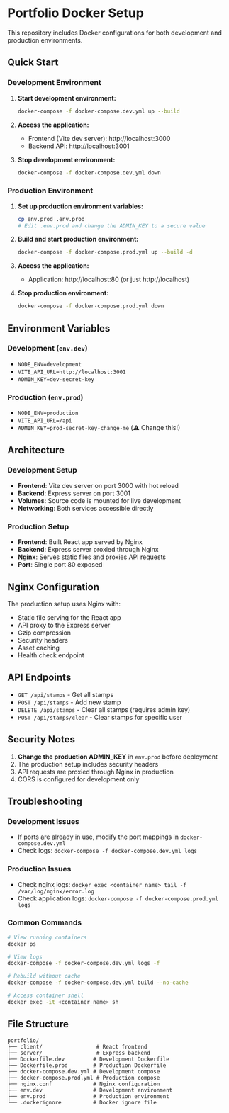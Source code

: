 # Portfolio Docker Setup

This repository includes Docker configurations for both development and production environments.

## Quick Start

### Development Environment

1. **Start development environment:**
   ```bash
   docker-compose -f docker-compose.dev.yml up --build
   ```

2. **Access the application:**
   - Frontend (Vite dev server): http://localhost:3000
   - Backend API: http://localhost:3001

3. **Stop development environment:**
   ```bash
   docker-compose -f docker-compose.dev.yml down
   ```

### Production Environment

1. **Set up production environment variables:**
   ```bash
   cp env.prod .env.prod
   # Edit .env.prod and change the ADMIN_KEY to a secure value
   ```

2. **Build and start production environment:**
   ```bash
   docker-compose -f docker-compose.prod.yml up --build -d
   ```

3. **Access the application:**
   - Application: http://localhost:80 (or just http://localhost)

4. **Stop production environment:**
   ```bash
   docker-compose -f docker-compose.prod.yml down
   ```

## Environment Variables

### Development (`env.dev`)
- `NODE_ENV=development`
- `VITE_API_URL=http://localhost:3001`
- `ADMIN_KEY=dev-secret-key`

### Production (`env.prod`)
- `NODE_ENV=production`
- `VITE_API_URL=/api`
- `ADMIN_KEY=prod-secret-key-change-me` (⚠️ Change this!)

## Architecture

### Development Setup
- **Frontend**: Vite dev server on port 3000 with hot reload
- **Backend**: Express server on port 3001
- **Volumes**: Source code is mounted for live development
- **Networking**: Both services accessible directly

### Production Setup
- **Frontend**: Built React app served by Nginx
- **Backend**: Express server proxied through Nginx
- **Nginx**: Serves static files and proxies API requests
- **Port**: Single port 80 exposed

## Nginx Configuration

The production setup uses Nginx with:
- Static file serving for the React app
- API proxy to the Express server
- Gzip compression
- Security headers
- Asset caching
- Health check endpoint

## API Endpoints

- `GET /api/stamps` - Get all stamps
- `POST /api/stamps` - Add new stamp
- `DELETE /api/stamps` - Clear all stamps (requires admin key)
- `POST /api/stamps/clear` - Clear stamps for specific user

## Security Notes

1. **Change the production ADMIN_KEY** in `env.prod` before deployment
2. The production setup includes security headers
3. API requests are proxied through Nginx in production
4. CORS is configured for development only

## Troubleshooting

### Development Issues
- If ports are already in use, modify the port mappings in `docker-compose.dev.yml`
- Check logs: `docker-compose -f docker-compose.dev.yml logs`

### Production Issues
- Check nginx logs: `docker exec <container_name> tail -f /var/log/nginx/error.log`
- Check application logs: `docker-compose -f docker-compose.prod.yml logs`

### Common Commands

```bash
# View running containers
docker ps

# View logs
docker-compose -f docker-compose.dev.yml logs -f

# Rebuild without cache
docker-compose -f docker-compose.dev.yml build --no-cache

# Access container shell
docker exec -it <container_name> sh
```

## File Structure

```
portfolio/
├── client/                 # React frontend
├── server/                 # Express backend
├── Dockerfile.dev         # Development Dockerfile
├── Dockerfile.prod        # Production Dockerfile
├── docker-compose.dev.yml # Development compose
├── docker-compose.prod.yml # Production compose
├── nginx.conf             # Nginx configuration
├── env.dev                # Development environment
├── env.prod               # Production environment
└── .dockerignore          # Docker ignore file
``` 